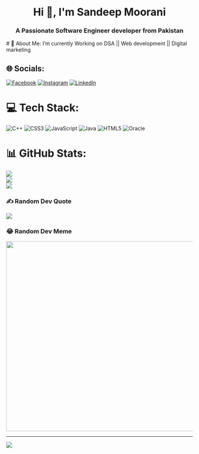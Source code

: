 <h1 align="center">Hi 👋, I'm Sandeep Moorani</h1>
<h3 align="center">A Passionate Software Engineer developer from Pakistan</h3>
# 💫 About Me:
 I’m currently Working on DSA || Web development || Digital marketing


## 🌐 Socials:
[![Facebook](https://img.shields.io/badge/Facebook-%231877F2.svg?logo=Facebook&logoColor=white)](https://facebook.com/https://www.facebook.com/profile.php?id=100069686470498) [![Instagram](https://img.shields.io/badge/Instagram-%23E4405F.svg?logo=Instagram&logoColor=white)](https://instagram.com/https://www.instagram.com/mooranisandeep/) [![LinkedIn](https://img.shields.io/badge/LinkedIn-%230077B5.svg?logo=linkedin&logoColor=white)](https://linkedin.com/in/https://www.linkedin.com/in/sandeep-moorani-519104228/) 

# 💻 Tech Stack:
![C++](https://img.shields.io/badge/c++-%2300599C.svg?style=for-the-badge&logo=c%2B%2B&logoColor=white) ![CSS3](https://img.shields.io/badge/css3-%231572B6.svg?style=for-the-badge&logo=css3&logoColor=white) ![JavaScript](https://img.shields.io/badge/javascript-%23323330.svg?style=for-the-badge&logo=javascript&logoColor=%23F7DF1E) ![Java](https://img.shields.io/badge/java-%23ED8B00.svg?style=for-the-badge&logo=java&logoColor=white) ![HTML5](https://img.shields.io/badge/html5-%23E34F26.svg?style=for-the-badge&logo=html5&logoColor=white) ![Oracle](https://img.shields.io/badge/Oracle-F80000?style=for-the-badge&logo=oracle&logoColor=white)
# 📊 GitHub Stats:
![](https://github-readme-stats.vercel.app/api?username=Sandeepmoorani&theme=react&hide_border=false&include_all_commits=false&count_private=false)<br/>
![](https://github-readme-streak-stats.herokuapp.com/?user=Sandeepmoorani&theme=react&hide_border=false)<br/>
![](https://github-readme-stats.vercel.app/api/top-langs/?username=Sandeepmoorani&theme=react&hide_border=false&include_all_commits=false&count_private=false&layout=compact)

### ✍️ Random Dev Quote
![](https://quotes-github-readme.vercel.app/api?type=horizontal&theme=tokyonight)

### 😂 Random Dev Meme
<img src="https://random-memer.herokuapp.com/" width="512px"/>

---
[![](https://visitcount.itsvg.in/api?id=Sandeepmoorani&icon=0&color=5)](https://visitcount.itsvg.in)

<!-- Proudly created with GPRM ( https://gprm.itsvg.in ) -->
